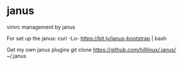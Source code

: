 janus
======

vimrc management by janus

For set up the janus:
curl -Lo- https://bit.ly/janus-bootstrap | bash

Get my own janus plugins
git clone https://github.com/hilllinux/.janus/ ~/.janus

